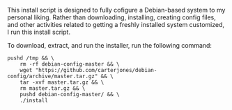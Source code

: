 This install script is designed to fully cofigure a Debian-based system to my
personal liking. Rather than downloading, installing, creating config files,
and other activities related to getting a freshly installed system customized,
I run this install script.

To download, extract, and run the installer, run the following command:

    pushd /tmp && \
        rm -rf debian-config-master && \
        wget "https://github.com/carterjones/debian-config/archive/master.tar.gz" && \
        tar -xvf master.tar.gz && \
        rm master.tar.gz && \
        pushd debian-config-master/ && \
        ./install
